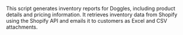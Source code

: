 This script generates inventory reports for Doggles, including product details and pricing information. It retrieves inventory data from Shopify using the Shopify API and emails it to customers as Excel and CSV attachments.
